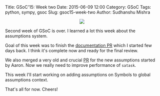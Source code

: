 Title: GSoC'15: Week two
Date: 2015-06-09 12:00
Category: GSoC
Tags: python, sympy, gsoc
Slug: gsoc15-week-two
Author: Sudhanshu Mishra

<p align="center">
<img src="{filename}/images/gsoc15.png" />
</p>

Second week of GSoC is over. I learned a lot this week about the assumptions system.

Goal of this week was to finish the [documentation PR](https://github.com/sympy/sympy/pull/9475) which I started few days back. I think it's complete now and ready for the final review.

We also merged a very old and crucial [PR](https://github.com/sympy/sympy/pull/2508) for the new assumptions started by Aaron. Now we really need to improve performance of `satask`.

This week I'll start working on adding assumptions on Symbols to global assumptions context.

That's all for now. Cheers!
